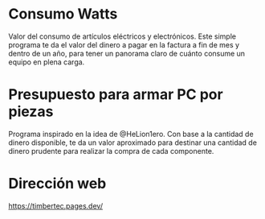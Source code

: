 # Consumo Watts

Valor del consumo de artículos eléctricos y electrónicos. Este simple programa te da el valor del dinero a pagar en la factura a fin de mes y dentro de un año, para tener un panorama claro de cuánto consume un equipo en plena carga.

# Presupuesto para armar PC por piezas

Programa inspirado en la idea de @HeLion1ero. Con base a la cantidad de dinero disponible, te da un valor aproximado para destinar una cantidad de dinero prudente para realizar la compra de cada componente.

# Dirección web

https://timbertec.pages.dev/
